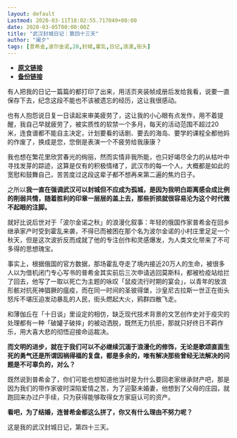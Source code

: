 ```yaml
---
layout: default
Lastmod: 2020-03-11T18:02:55.717049+00:00
date: 2020-03-05T00:00:00Z
title: "武汉封城日记｜第四十三天"
author: "阑夕"
tags: [普希金,波尔金诺,20,封城,霍乱,日记,浪漫,街头]
---
```


* [**原文链接**](https://mp.weixin.qq.com/s/mtS6ax070BD-GNnhFSgPCg)
* [**备份链接**](https://archive.li/wip/LlwuL)


有人把我的日记一篇篇的都打印了出来，用活页夹装帧成册后发给我看，说要一直保存下去，纪念这段不能也不该被遗忘的经历，这让我很感动。

  

也有人抱怨说日复一日读起来审美疲劳了，这让我的小心眼有点发作，用不着提醒，我自己早就疲劳了，被实质性的软禁一个多月，每天的活动范围不超过20米，连食谱都不能自主决定，计划要看的话剧、要去的海岛、要学的课程全都他妈的作废了，换成是您，您倒是表演一个不疲劳给我康康？

  

我也想在繁花里欣赏春光的绚丽，然而实情非我所能，也只好竭尽全力的从枯叶中寻找发芽的踪迹，这算是仅有的积极情绪了，武汉市的每一个人，大概都是如此的宽慰和鼓舞自己，苦苦度过这段这辈子都不想再来第二遍的焦灼日子。

  

之所以**我一直在强调武汉可以封城但不应成为孤城，是因为我明白距离感会成比例的削弱共情，随着胜利的印章一层层的盖上去，那些折损就很容易沦为这个时代微不起眼的注脚。**

  

就好比说后世对于「波尔金诺之秋」的浪漫化叙事：年轻的俄国作家普希金在回乡继承家产时受到霍乱来袭，不得已而被困在那个名为波尔金诺的小村庄里足足一个秋天，但是这次波折反而成就了他的专注创作和灵感爆发，为人类文化带来了不可多得的思想瑰宝。

  

事实上，根据俄国的官方数据，那场霍乱夺走了境内接近20万人的生命，被很多人以为借机闭门专心写书的普希金其实前后三次申请逃回莫斯科，都被检疫站给拦了回去，他写了一取以死亡为主题的咏叹「鼠疫流行时期的宴会」，以青年的放浪形骸对抗死神猖獗的瘟疫，而在同一时间的圣彼得堡，沙皇尼古拉斯一世正在街头怒斥不堪压迫发动暴乱的人民，街头燃起大火，鸦群四散飞走。

  

和薄伽丘在「十日谈」里设定的相仿，缺乏现代技术背景的文艺创作史对于疫灾的处理都有一种「破罐子破摔」的被动洒脱，既然无力抗拒，那就只好终日不羁作乐，用大喜大悲的彻悟迎接命运裁决。

  

**而文明的进步，就在于我们可以不必继续沉湎于浪漫化的修饰，无论是歌颂直面生死的勇气还是所谓因祸得福的复盘，都是多余的，唯有解决那些曾经无法解决的问题是不可辜负的，对么？**

  

既然说到普希金了，你们可能也想知道他当时是为什么要回老家继承财产吧，那是因为我们的带作家彼时深陷爱情之苦，为了迎娶未婚妻，他想到了父母的庄园，就跑回来办过户手续，只为获得能够取得女方家庭认可的资产。

  

**看吧，为了结婚，连普希金都这么拼了，你又有什么理由不努力呢？**

  

这是我的武汉封城日记，第四十三天。

